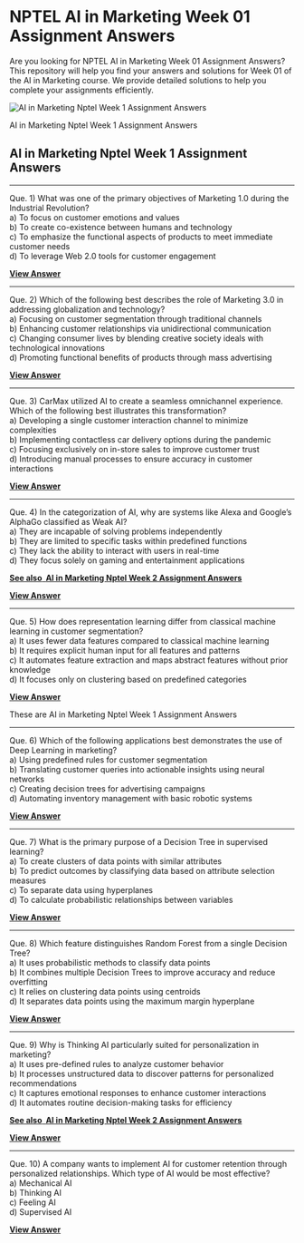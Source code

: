 # NPTEL AI in Marketing Week 01 Assignment Answers

Are you looking for NPTEL AI in Marketing Week 01 Assignment Answers? This repository will help you find your answers and solutions for Week 01 of the AI in Marketing course. We provide detailed solutions to help you complete your assignments efficiently.

![AI in Marketing Nptel Week 1 Assignment Answers](https://progiez.com/wp-content/uploads/2025/01/AI-in-Marketing-Nptel-Week-1-Assignment-Answer-and-solution-Swayam-Platform-image-1024x576.jpg "AI in Marketing Nptel Week 1 Assignment Answers 1")

AI in Marketing Nptel Week 1 Assignment Answers


## AI in Marketing Nptel Week 1 Assignment Answers

***

Que. 1) What was one of the primary objectives of Marketing 1.0 during the Industrial Revolution?\
a) To focus on customer emotions and values\
b) To create co-existence between humans and technology\
c) To emphasize the functional aspects of products to meet immediate customer needs\
d) To leverage Web 2.0 tools for customer engagement

[**View Answer**](https://my.progiez.com/courses/ai-in-marketing-nptel-assignment-answers/)

***

Que. 2) Which of the following best describes the role of Marketing 3.0 in addressing globalization and technology?\
a) Focusing on customer segmentation through traditional channels\
b) Enhancing customer relationships via unidirectional communication\
c) Changing consumer lives by blending creative society ideals with technological innovations\
d) Promoting functional benefits of products through mass advertising

[**View Answer**](https://my.progiez.com/courses/ai-in-marketing-nptel-assignment-answers/)

***

Que. 3) CarMax utilized AI to create a seamless omnichannel experience. Which of the following best illustrates this transformation?\
a) Developing a single customer interaction channel to minimize complexities\
b) Implementing contactless car delivery options during the pandemic\
c) Focusing exclusively on in-store sales to improve customer trust\
d) Introducing manual processes to ensure accuracy in customer interactions

[**View Answer**](https://my.progiez.com/courses/ai-in-marketing-nptel-assignment-answers/)

***

Que. 4) In the categorization of AI, why are systems like Alexa and Google’s AlphaGo classified as Weak AI?\
a) They are incapable of solving problems independently\
b) They are limited to specific tasks within predefined functions\
c) They lack the ability to interact with users in real-time\
d) They focus solely on gaming and entertainment applications

[****See also**  **AI in Marketing Nptel Week 2 Assignment Answers****](https://progiez.com/ai-in-marketing-nptel-week-2-assignment-answers)

[**View Answer**](https://my.progiez.com/courses/ai-in-marketing-nptel-assignment-answers/)

***

Que. 5) How does representation learning differ from classical machine learning in customer segmentation?\
a) It uses fewer data features compared to classical machine learning\
b) It requires explicit human input for all features and patterns\
c) It automates feature extraction and maps abstract features without prior knowledge\
d) It focuses only on clustering based on predefined categories

[**View Answer**](https://my.progiez.com/courses/ai-in-marketing-nptel-assignment-answers/)

These are AI in Marketing Nptel Week 1 Assignment Answers

***

Que. 6) Which of the following applications best demonstrates the use of Deep Learning in marketing?\
a) Using predefined rules for customer segmentation\
b) Translating customer queries into actionable insights using neural networks\
c) Creating decision trees for advertising campaigns\
d) Automating inventory management with basic robotic systems

[**View Answer**](https://my.progiez.com/courses/ai-in-marketing-nptel-assignment-answers/)

***

Que. 7) What is the primary purpose of a Decision Tree in supervised learning?\
a) To create clusters of data points with similar attributes\
b) To predict outcomes by classifying data based on attribute selection measures\
c) To separate data using hyperplanes\
d) To calculate probabilistic relationships between variables

[**View Answer**](https://my.progiez.com/courses/ai-in-marketing-nptel-assignment-answers/)

***

Que. 8) Which feature distinguishes Random Forest from a single Decision Tree?\
a) It uses probabilistic methods to classify data points\
b) It combines multiple Decision Trees to improve accuracy and reduce overfitting\
c) It relies on clustering data points using centroids\
d) It separates data points using the maximum margin hyperplane

[**View Answer**](https://my.progiez.com/courses/ai-in-marketing-nptel-assignment-answers/)

***

Que. 9) Why is Thinking AI particularly suited for personalization in marketing?\
a) It uses pre-defined rules to analyze customer behavior\
b) It processes unstructured data to discover patterns for personalized recommendations\
c) It captures emotional responses to enhance customer interactions\
d) It automates routine decision-making tasks for efficiency

[****See also**  **AI in Marketing Nptel Week 2 Assignment Answers****](https://progiez.com/ai-in-marketing-nptel-week-2-assignment-answers)

[**View Answer**](https://my.progiez.com/courses/ai-in-marketing-nptel-assignment-answers/)

***

Que. 10) A company wants to implement AI for customer retention through personalized relationships. Which type of AI would be most effective?\
a) Mechanical AI\
b) Thinking AI\
c) Feeling AI\
d) Supervised AI

[**View Answer**](https://my.progiez.com/courses/ai-in-marketing-nptel-assignment-answers/)
